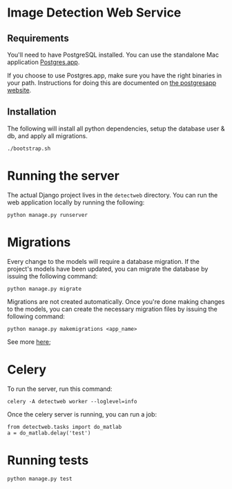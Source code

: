 # Image Detection Web Service

## Requirements
You'll need to have PostgreSQL installed. You can use the standalone Mac application [Postgres.app](http://postgresapp.com/).

If you choose to use Postgres.app, make sure you have the right binaries in your path. Instructions for doing this are documented
on [the postgresapp website](http://postgresapp.com/documentation/cli-tools.html).


## Installation
The following will install all python dependencies, setup the database user & db, and apply all migrations.

    ./bootstrap.sh


# Running the server
The actual Django project lives in the `detectweb` directory. You can run the web application locally by running the following:

    python manage.py runserver


# Migrations
Every change to the models will require a database migration. If the project's models have been updated, you can migrate the database
by issuing the following command:

    python manage.py migrate

Migrations are not created automatically. Once you're done making changes to the models, you can create the necessary migration files by
issuing the following command:

    python manage.py makemigrations <app_name>

See more [here](https://docs.djangoproject.com/en/1.7/ref/django-admin/#django-admin-makemigrations);


# Celery

To run the server, run this command:

    celery -A detectweb worker --loglevel=info

Once the celery server is running, you can run a job:

```
from detectweb.tasks import do_matlab
a = do_matlab.delay('test')
```

# Running tests

    python manage.py test
